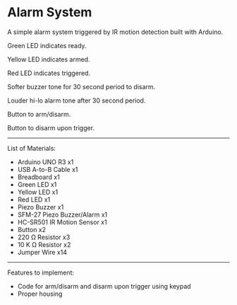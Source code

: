# Alarm System

A simple alarm system triggered by IR motion detection built with Arduino. 

Green LED indicates ready.

Yellow LED indicates armed.

Red LED indicates triggered.

Softer buzzer tone for 30 second period to disarm.

Louder hi-lo alarm tone after 30 second period.

Button to arm/disarm.

Button to disarm upon trigger.

***

List of Materials: 
- Arduino UNO R3 x1
- USB A-to-B Cable x1
- Breadboard x1
- Green LED x1
- Yellow LED x1
- Red LED x1
- Piezo Buzzer x1
- SFM-27 Piezo Buzzer/Alarm x1
- HC-SR501 IR Motion Sensor x1
- Button x2
- 220 Ω Resistor x3
- 10 K Ω Resistor x2
- Jumper Wire x14

***

Features to implement: 
- Code for arm/disarm and disarm upon trigger using keypad
- Proper housing
